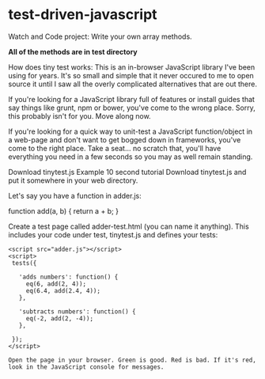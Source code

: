 # test-driven-javascript


Watch and Code project:
Write your own array methods.

**All of the methods are in test directory**

How does tiny test works:
This is an in-browser JavaScript library I've been using for years. It's so small and simple that it never occured to me to open source it until I saw all the overly complicated alternatives that are out there.

If you're looking for a JavaScript library full of features or install guides that say things like grunt, npm or bower, you've come to the wrong place. Sorry, this probably isn't for you. Move along now.

If you're looking for a quick way to unit-test a JavaScript function/object in a web-page and don't want to get bogged down in frameworks, you've come to the right place. Take a seat... no scratch that, you'll have everything you need in a few seconds so you may as well remain standing.

Download tinytest.js
Example
10 second tutorial
Download tinytest.js and put it somewhere in your web directory.

Let's say you have a function in adder.js:

function add(a, b) {
  return a + b;
}

Create a test page called adder-test.html (you can name it anything). This includes your code under test, tinytest.js and defines your tests:

``` <script src="tinytest.js"></script>
<script src="adder.js"></script>
<script>
 tests({

   'adds numbers': function() {
     eq(6, add(2, 4));
     eq(6.4, add(2.4, 4));
   },

   'subtracts numbers': function() {
     eq(-2, add(2, -4)); 
   },

 });
</script>

Open the page in your browser. Green is good. Red is bad. If it's red, look in the JavaScript console for messages.